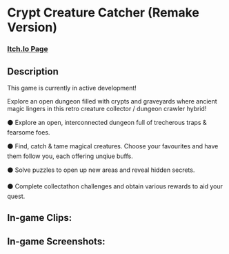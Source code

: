<h1>Crypt Creature Catcher (Remake Version)</h1>

### [Itch.Io Page](https://evernightstudios.itch.io/crypt-creature-catcher)

<h2>Description</h2>
<p>
This game is currently in active development!
</p>
<p>
Explore an open dungeon filled with crypts and graveyards where ancient magic lingers in this retro creature collector / dungeon crawler hybrid!
</p>
<p>
⚫ Explore an open, interconnected dungeon full of trecherous traps & fearsome foes.
<p>
⚫ Find, catch & tame magical creatures. Choose your favourites and have them follow you, each offering unqiue buffs.
<p>
⚫ Solve puzzles to open up new areas and reveal hidden secrets.
<p>
⚫ Complete collectathon challenges and obtain various rewards to aid your quest.
<br />

<h2>In-game Clips:</h2>

<h2>In-game Screenshots:</h2>

